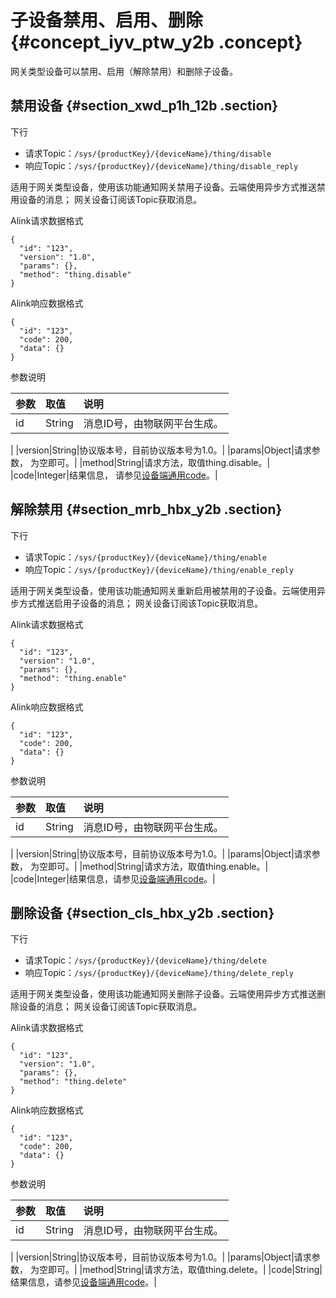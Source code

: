 # 子设备禁用、启用、删除 {#concept_iyv_ptw_y2b .concept}

网关类型设备可以禁用、启用（解除禁用）和删除子设备。

## 禁用设备 {#section_xwd_p1h_12b .section}

下行

-   请求Topic：`/sys/{productKey}/{deviceName}/thing/disable`
-   响应Topic：`/sys/{productKey}/{deviceName}/thing/disable_reply`

适用于网关类型设备，使用该功能通知网关禁用子设备。云端使用异步方式推送禁用设备的消息； 网关设备订阅该Topic获取消息。

Alink请求数据格式

``` {#codeblock_93m_zk0_dio}
{
  "id": "123",
  "version": "1.0",
  "params": {},
  "method": "thing.disable"
}
```

Alink响应数据格式

``` {#codeblock_gw0_e7r_gkz}
{
  "id": "123",
  "code": 200,
  "data": {}
}
```

参数说明

|参数|取值|说明|
|:-|:-|:-|
|id|String| 消息ID号，由物联网平台生成。

 |
|version|String|协议版本号，目前协议版本号为1.0。|
|params|Object|请求参数， 为空即可。|
|method|String|请求方法，取值thing.disable。|
|code|Integer|结果信息， 请参见[设备端通用code](intl.zh-CN/设备端开发指南/基于Alink协议开发/设备端通用code.md#)。|

## 解除禁用 {#section_mrb_hbx_y2b .section}

下行

-   请求Topic：`/sys/{productKey}/{deviceName}/thing/enable`
-   响应Topic：`/sys/{productKey}/{deviceName}/thing/enable_reply`

适用于网关类型设备，使用该功能通知网关重新启用被禁用的子设备。云端使用异步方式推送启用子设备的消息； 网关设备订阅该Topic获取消息。

Alink请求数据格式

``` {#codeblock_x28_0u7_0n7}
{
  "id": "123",
  "version": "1.0",
  "params": {},
  "method": "thing.enable"
}
```

Alink响应数据格式

``` {#codeblock_j6s_pfi_69c}
{
  "id": "123",
  "code": 200,
  "data": {}
}
```

参数说明

|参数|取值|说明|
|:-|:-|:-|
|id|String| 消息ID号，由物联网平台生成。

 |
|version|String|协议版本号，目前协议版本号为1.0。|
|params|Object|请求参数， 为空即可。|
|method|String|请求方法，取值thing.enable。|
|code|Integer|结果信息，请参见[设备端通用code](intl.zh-CN/设备端开发指南/基于Alink协议开发/设备端通用code.md#)。|

## 删除设备 {#section_cls_hbx_y2b .section}

下行

-   请求Topic：`/sys/{productKey}/{deviceName}/thing/delete`
-   响应Topic：`/sys/{productKey}/{deviceName}/thing/delete_reply`

适用于网关类型设备，使用该功能通知网关删除子设备。云端使用异步方式推送删除设备的消息； 网关设备订阅该Topic获取消息。

Alink请求数据格式

``` {#codeblock_5xn_4vw_uqv}
{
  "id": "123",
  "version": "1.0",
  "params": {},
  "method": "thing.delete"
}
```

Alink响应数据格式

``` {#codeblock_uz8_8pp_mf1}
{
  "id": "123",
  "code": 200,
  "data": {}
}
```

参数说明

|参数|取值|说明|
|:-|:-|:-|
|id|String| 消息ID号，由物联网平台生成。

 |
|version|String|协议版本号，目前协议版本号为1.0。|
|params|Object|请求参数， 为空即可。|
|method|String|请求方法，取值thing.delete。|
|code|String|结果信息，请参见[设备端通用code](intl.zh-CN/设备端开发指南/基于Alink协议开发/设备端通用code.md#)。|

